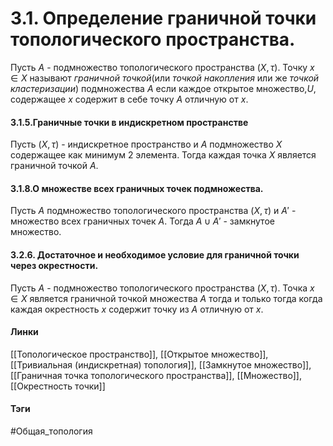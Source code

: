 # 3.1. Определение граничной точки топологического пространства.
Пусть $A$ - подмножество топологического пространства $(X,\tau)$. Точку $x\in X$ называют *граничной точкой*(или *точкой накопления* или же *точкой кластеризации*) подмножества $A$ если каждое открытое множество,$U$, содержащее $x$ содержит в себе точку $A$ отличную от $x$.

#### 3.1.5.Граничные точки в индискретном пространстве
Пусть $(X,\tau)$ - индискретное пространство и $A$ подмножество $X$ содержащее как минимум 2 элемента. Тогда каждая точка $X$ является граничной точкой $A$.

#### 3.1.8.О множестве всех граничных точек подмножества.
Пусть $A$ подмножество топологического пространства $(X,\tau)$ и $A'$ - множество всех граничных точек $A$. Тогда $A\cup A'$ - замкнутое множество.

#### 3.2.6. Достаточное и необходимое условие для граничной точки через окрестности.
Пусть $A$ - подмножество топологического пространства $(X,\tau)$. Точка $x\in X$ является граничной точкой множества $A$ тогда и только тогда когда каждая окрестность $x$ содержит точку из $A$ отличную от $x$.

#### Линки 
[[Топологическое пространство]],
[[Открытое множество]],
[[Тривиальная (индискретная) топология]],
[[Замкнутое множество]],
[[Граничная точка топологического пространства]],
[[Множество]],
[[Окрестность точки]]
#### Тэги 
 #Общая_топология